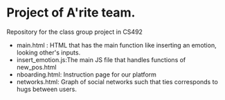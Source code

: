 # Project of A'rite team. 
Repository for the class group project in CS492

- main.html : HTML that has the main function like inserting an emotion, looking other's inputs.
- insert_emotion.js:The main JS file that handles functions of new_pos.html
- nboarding.html: Instruction page for our platform
- networks.html: Graph of social networks such that ties corresponds to hugs between users.




